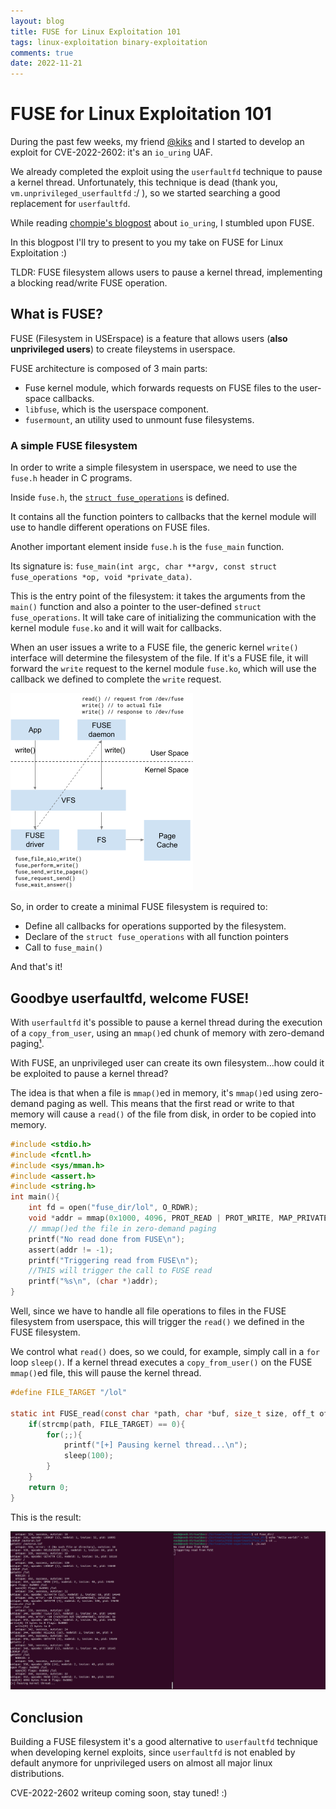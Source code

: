 ```yaml
---
layout: blog
title: FUSE for Linux Exploitation 101
tags: linux-exploitation binary-exploitation
comments: true
date: 2022-11-21
---
```


# FUSE for Linux Exploitation 101

During the past few weeks, my friend [@kiks](https://1day.dev/) and I started to develop an exploit for CVE-2022-2602: it's an `io_uring` UAF.

We already completed the exploit using the `userfaultfd` technique to pause a kernel thread.
Unfortunately, this technique is dead (thank you, `vm.unprivileged_userfaultfd` :/ ), so we started searching a good replacement for `userfaultfd`.

While reading [chompie's blogpost](https://www.graplsecurity.com/post/iou-ring-exploiting-the-linux-kernel) about `io_uring`, I stumbled upon FUSE.

In this blogpost I'll try to present to you my take on FUSE for Linux Exploitation :)

TLDR: FUSE filesystem allows users to pause a kernel thread, implementing a blocking read/write FUSE operation.

## What is FUSE?

FUSE (Filesystem in USErspace) is a feature that allows users (**also unprivileged users**) to create fileystems in userspace.

FUSE architecture is composed of 3 main parts:

* Fuse kernel module, which forwards requests on FUSE files to the user-space callbacks.
* `libfuse`, which is the userspace component.
* `fusermount`, an utility used to unmount fuse filesystems.

### A simple FUSE filesystem

In order to write a simple filesystem in userspace, we need to use the `fuse.h` header in C programs.

Inside `fuse.h`, the [`struct fuse_operations`](https://github.com/libfuse/libfuse/blob/master/include/fuse.h#L310) is defined.

It contains all the function pointers to callbacks that the kernel module will use to handle different operations on FUSE files.

Another important element inside `fuse.h` is the `fuse_main` function. 

Its signature is: `fuse_main(int argc, char **argv, const struct fuse_operations *op, void *private_data)`.

This is the entry point of the filesystem: it takes the arguments from the `main()` function and also a pointer to the user-defined `struct fuse_operations`.
It will take care of initializing the communication with the kernel module `fuse.ko` and it will wait for callbacks.

When an user issues a write to a FUSE file, the generic kernel `write()` interface will determine the filesystem of the file. 
If it's a FUSE file, it will forward the `write` request to the kernel module `fuse.ko`, which will use the callback we defined to complete the `write` request.

![Image](/assets/blog/2022/FUSE-exploit/fuse_arch.png)

So, in order to create a minimal FUSE filesystem is required to:

* Define all callbacks for operations supported by the filesystem.
* Declare of the `struct fuse_operations` with all function pointers
* Call to `fuse_main()`

And that's it!

## Goodbye userfaultfd, welcome FUSE!

With `userfaultfd` it's possible to pause a kernel thread during the execution of a `copy_from_user`, using an `mmap()`ed chunk of memory with zero-demand paging[¹](https://man7.org/linux/man-pages/man2/userfaultfd.2.html).

With FUSE, an unprivileged user can create its own filesystem...how could it be exploited to pause a kernel thread?

The idea is that when a file is `mmap()`ed in memory, it's `mmap()`ed using zero-demand paging as well.
This means that the first read or write to that memory will cause a `read()` of the file from disk, in order to be copied into memory.

```c
#include <stdio.h>
#include <fcntl.h>
#include <sys/mman.h>
#include <assert.h>
#include <string.h>
int main(){
	int fd = open("fuse_dir/lol", O_RDWR);
	void *addr = mmap(0x1000, 4096, PROT_READ | PROT_WRITE, MAP_PRIVATE, fd, 0);
	// mmap()ed the file in zero-demand paging
	printf("No read done from FUSE\n");
	assert(addr != -1);
	printf("Triggering read from FUSE\n");
	//THIS will trigger the call to FUSE read
	printf("%s\n", (char *)addr);
}
```

Well, since we have to handle all file operations to files in the FUSE filesystem from userspace,
this will trigger the `read()` we defined in the FUSE filesystem.

We control what `read()` does, so we could, for example, simply call in a `for` loop `sleep()`.
If a kernel thread executes a `copy_from_user()` on the FUSE `mmap()`ed file, this will pause the kernel thread.

```c
#define FILE_TARGET "/lol"

static int FUSE_read(const char *path, char *buf, size_t size, off_t offset, struct fuse_file_info *fi){
    if(strcmp(path, FILE_TARGET) == 0){
        for(;;){
            printf("[+] Pausing kernel thread...\n");
            sleep(100);
        }
    }
    return 0;
}
```

This is the result:

![It works :)](/assets/blog/2022/FUSE-exploit/FUSE.jpg)


## Conclusion

Building a FUSE filesystem it's a good alternative to `userfaultfd` technique when developing kernel exploits, since `userfaultfd` is not enabled by default anymore for unprivileged users on almost all major linux distributions.

CVE-2022-2602 writeup coming soon, stay tuned! :)
